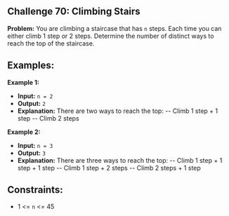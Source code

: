 ## Challenge 70: Climbing Stairs

**Problem:**
You are climbing a staircase that has `n` steps. Each time you can either climb 1 step or 2 steps. Determine the number of distinct ways to reach the top of the staircase.

## Examples:

 **Example 1:**
 
 - **Input:** `n = 2`
 - **Output:** `2`
 - **Explanation:** There are two ways to reach the top:
   -- Climb 1 step + 1 step
   -- Climb 2 steps

 **Example 2:**
 
 - **Input:** `n = 3`
 - **Output:** `3`
 - **Explanation:** There are three ways to reach the top:
   -- Climb 1 step + 1 step + 1 step
   -- Climb 1 step + 2 steps
   -- Climb 2 steps + 1 step

## Constraints:

- 1 <= `n` <= 45
